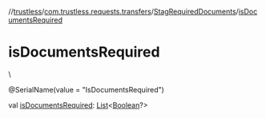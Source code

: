 //[trustless](../../../index.md)/[com.trustless.requests.transfers](../index.md)/[StagRequiredDocuments](index.md)/[isDocumentsRequired](is-documents-required.md)

# isDocumentsRequired

\

@SerialName(value = &quot;IsDocumentsRequired&quot;)

val [isDocumentsRequired](is-documents-required.md): [List](https://kotlinlang.org/api/latest/jvm/stdlib/kotlin.collections/-list/index.html)&lt;[Boolean](https://kotlinlang.org/api/latest/jvm/stdlib/kotlin/-boolean/index.html)?&gt;
